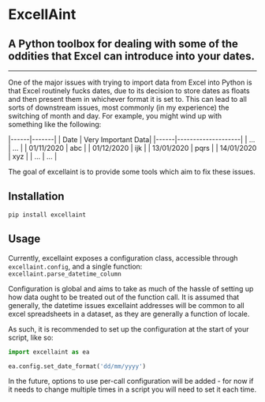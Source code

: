 # ExcellAint
## A Python toolbox for dealing with some of the oddities that Excel can introduce into your dates.

___

One of the major issues with trying to import data from Excel into Python is that Excel routinely fucks dates, due to its decision to store dates as floats
and then present them in whichever format it is set to. This can lead to all sorts of downstream issues, most commonly (in my experience) the switching of 
month and day. For example, you might wind up with something like the following:

|------|-------|
| Date | Very Important Data|
|------|--------------------|
| ...  | ...   |
| 01/11/2020 | abc |
| 01/12/2020 | ijk |
| 13/01/2020 | pqrs |
| 14/01/2020 | xyz |
| ...  | ...   |

The goal of excellaint is to provide some tools which aim to fix these issues.


## Installation
``` pip install excellaint ```

## Usage

Currently, excellaint exposes a configuration class, accessible through 
`excellaint.config`, and a single function: `excellaint.parse_datetime_column`

Configuration is global and aims to take as much of the hassle of setting up how
data ought to be treated out of the function call. It is assumed that generally, the datetime issues excellaint addresses will be common to all excel spreadsheets in a dataset, as they are generally a function of locale.

As such, it is recommended to set up the configuration at the start of your script, like so:

```python
import excellaint as ea

ea.config.set_date_format('dd/mm/yyyy')
```

In the future, options to use per-call configuration will be added - for now if it needs to change multiple times in a script you will need to set it each time.


